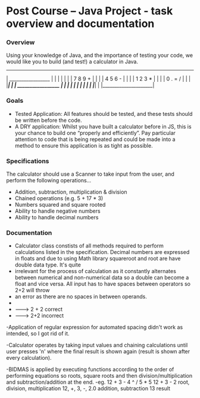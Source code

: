 # Post Course – Java Project - task overview and documentation

### Overview

Using your knowledge of Java, and the importance of testing your code, we would like you to build (and test!) a calculator in Java.

  _____________________
|  _________________  |
| |                 | |
| |  7  8  9  +     | |
| |  4  5  6  -     | |
| |  1  2  3  *     | |
| |  0  .  =  /     | |
| |_________________| |
|  _________________  |
| |                 | |
| |                 | |
| |_________________| |
|_____________________|



### Goals

- Tested Application: All features should be tested, and these tests should be written
  before the code.
- A DRY application: Whilst you have built a calculator before in JS, this is your chance to build one “properly and efficiently”. Pay particular attention to code that is being repeated and could be made into a method to ensure this application is as tight as possible.

### Specifications

The calculator should use a Scanner to take input from the user, and perform the following operations…

- Addition, subtraction, multiplication & division
- Chained operations (e.g. 5 + 17 \* 3)
- Numbers squared and square rooted
- Ability to handle negative numbers
- Ability to handle decimal numbers

### Documentation

- Calculator class constists of all methods required to perform calculations listed in the specification. Decimal numbers are expressed in floats and due to using Math library squareroot and root are have double data type. It's quite 
- irrelevant for the process of calculation as it constantly alternates between numerical and non-numerical data so a double can become a float and vice versa. All input has to have spaces between operators so 2+2 will throw 
- an error as there are no spaces in between operands.
- 
- ---> 2 + 2 correct
- ---> 2+2 incorrect 

-Application of regular expression for automated spacing didn't work as intended, so I got rid of it. 

-Calculator operates by taking input values and chaining calculations until user presses 'n' where the final result is shown again (result is shown after every calculation). 

-BIDMAS is applied by executing functions according to the order of performing equations so roots, square roots and then division/multiplication and subtraction/addition at the end. 
-eg. 12 + 3 - 4 ^ / 5 * 5
     12 + 3 - 2 root, division, multiplication
     12, +, 3, -, 2.0 addition, subtraction
     13 result 




